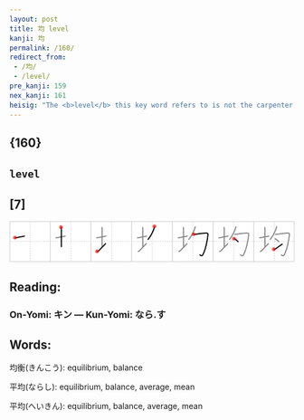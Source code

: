 ```yaml
---
layout: post
title: 均 level
kanji: 均
permalink: /160/
redirect_from:
 - /均/
 - /level/
pre_kanji: 159
nex_kanji: 161
heisig: "The <b>level</b> this key word refers to is not the carpenter's tool but rather the even surface of a thing. It pictures <i>soil</i> being scooped up into a <i>ladle</i> and then made <b>level</b> (apparently because one is measuring <i>soil</i>). The excess <i>drops of soil</i> are brushed off the top, which accounts for the added <i>drop</i> at the <i>ladle's</i> edge."
---
```


## {160}

## `level`

## [7]

<div class="stroke"><img src="../images/E59D87.png" /></div>

## Reading:

### On-Yomi: キン &mdash; Kun-Yomi: なら.す

## Words:

均衡(きんこう): equilibrium, balance

平均(ならし): equilibrium, balance, average, mean

平均(へいきん): equilibrium, balance, average, mean
